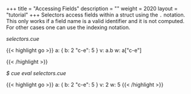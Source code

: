 +++
title = "Accessing Fields"
description = ""
weight = 2020
layout = "tutorial"
+++
Selectors access fields within a struct using the `.` notation.
This only works if a field name is a valid identifier and it is not computed.
For other cases one can use the indexing notation.


<a id="td-block-padding" class="td-offset-anchor"></a>
<section class="row td-box td-box--white td-box--gradient td-box--height-auto">
<div class="col-lg-6 mr-0">
<i>selectors.cue</i>
<p>
{{< highlight go >}}
a: {
    b: 2
    "c-e": 5
}
v: a.b
w: a["c-e"]

{{< /highlight >}}
<br>
</div>

<div class="col-lg-6 ml-0"><i>$ cue eval selectors.cue</i>
<p>
{{< highlight go >}}
a: {
    b:     2
    "c-e": 5
}
v: 2
w: 5
{{< /highlight >}}
</div>
</section>